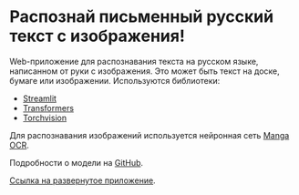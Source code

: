 # Распознай письменный русский текст с изображения!

Web-приложение для распознавания текста на русском языке, написанном от руки с изображения. Это может быть текст на доске, бумаге или изображении.
Используются библиотеки:

- [Streamlit](https://streamlit.io/)
- [Transformers]( https://huggingface.co/)
- [Torchvision](https://pytorch.org/vision/stable/index.html)

Для распознавания изображений используется нейронная сеть [Manga OCR](https://huggingface.co/kha-white/manga-ocr-base). 

Подробности о модели на [GitHub](https://github.com/kha-white/manga-ocr).

[Ссылка на развернутое приложение](https://yazolga-kanji-to-text-main-f0d9ge.streamlit.app/).
